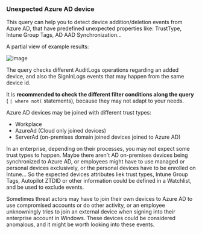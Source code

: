 ### Unexpected Azure AD device

This query can help you to detect device addition/deletion events from Azure AD, that have predefined unexpected properties like: TrustType, Intune Group Tags, AD AAD Synchronization...

A partial view of example results:

![image](https://user-images.githubusercontent.com/2527990/185416414-c4275927-bb25-47c5-8385-0f0515237221.png)

The query checks different AuditLogs operations regarding an added device, and also the SignInLogs events that may happen from the same device id.

It is **recommended to check the different filter conditions along the query** ( ```| where not(``` statements), because they may not adapt to your needs.

Azure AD devices may be joined with different trust types:
- Workplace
- AzureAd (Cloud only joined devices)
- ServerAd (on-premises domain joined devices joined to Azure AD)

In an enterprise, depending on their processes, you may not expect some trust types to happen. Maybe there aren't AD on-premises devices being synchronized to Azure AD, or employees might have to use managed or personal devices exclusively, or the personal devices have to be enrolled on Intune... So the expected devices attributes liek trust types, Intune Group Tags, Autopilot ZTDID or other information could be defined in a Watchlist, and be used to exclude events.

Sometimes threat actors may have to join their own devices to Azure AD to use compromised accounts or do other activity, or an employee unknowningly tries to join an external device when signing into their enterprise account in Windows. These devices could be considered anomalous, and it might be worth looking into these events.
